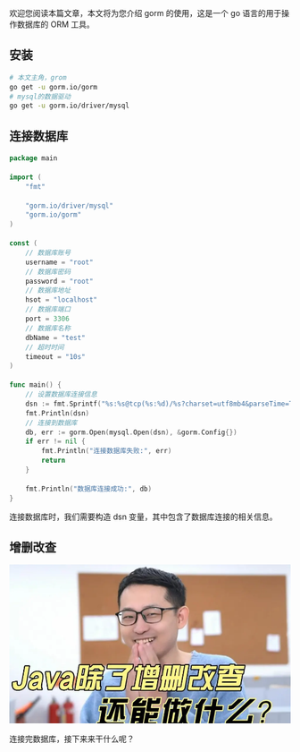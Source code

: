 欢迎您阅读本篇文章，本文将为您介绍 gorm 的使用，这是一个 go 语言的用于操作数据库的 ORM 工具。

## 安装

```sh
# 本文主角，grom
go get -u gorm.io/gorm
# mysql的数据驱动
go get -u gorm.io/driver/mysql
```

## 连接数据库

```go
package main

import (
	"fmt"

	"gorm.io/driver/mysql"
	"gorm.io/gorm"
)

const (
	// 数据库账号
	username = "root"
	// 数据库密码
	password = "root"
	// 数据库地址
	hsot = "localhost"
	// 数据库端口
	port = 3306
	// 数据库名称
	dbName = "test"
	// 超时时间
	timeout = "10s"
)

func main() {
	// 设置数据库连接信息
	dsn := fmt.Sprintf("%s:%s@tcp(%s:%d)/%s?charset=utf8mb4&parseTime=True&loc=Local&timeout=%s", username, password, hsot, port, dbName, timeout)
	fmt.Println(dsn)
	// 连接到数据库
	db, err := gorm.Open(mysql.Open(dsn), &gorm.Config{})
	if err != nil {
		fmt.Println("连接数据库失败:", err)
		return
	}

	fmt.Println("数据库连接成功:", db)
}
```
连接数据库时，我们需要构造 dsn 变量，其中包含了数据库连接的相关信息。

## 增删改查

![crud](../images/crud.webp)

连接完数据库，接下来来干什么呢？

